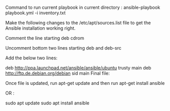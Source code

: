 Command to run current playbook in current directory :
ansible-playbook playbook.yml -i inventory.txt


Make the following changes to the /etc/apt/sources.list file to get the Ansible installation working right.

Comment the line starting deb cdrom

Uncomment bottom two lines starting deb and deb-src

Add the below two lines:

deb http://ppa.launchpad.net/ansible/ansible/ubuntu trusty main
deb http://ftp.de.debian.org/debian sid main
Final file:

Once file is updated, run apt-get update and then run apt-get install ansible



OR :

sudo apt update
sudo apt install ansible